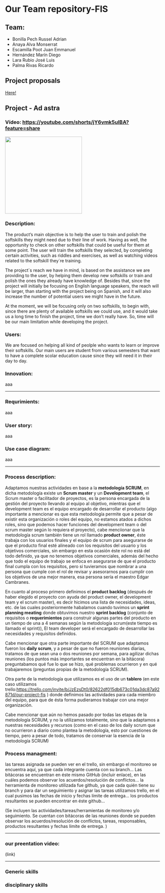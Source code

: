 # Our Team repository-FIS
## Team:
- Bonilla Pech Russel Adrian
- Anaya Alva Monserrat
- Escamilla Poot Juan Emmanuel
- Hernández Marín Diego
- Lara Rubio José Luis
- Palma Rivas Ricardo
## Project proposals

[Here!](Project%20proposals/README.md)

## Project - Ad astra

### Vídeo: https://youtube.com/shorts/jY6vmk5uIBA?feature=share


<img src="https://github.com/RaptorRush135/Fundamentos-LIS/blob/main/Assets/AdAstraLogo.jpg" width="250" height="250"/>

### Description:

The product’s main objective is to help the user to train and polish the softskills they might need due to their line of work. Having as well, the opportunity to check on other softskills that could be useful for them at some point. The user will train the softskills they selected, by completing certain activities, such as riddles and exercises, as well as watching videos related to the softskill they´re training. 

The project´s reach we have in mind, is based on the assistance we are providing to the user, by helping them develop new softskills or train and polish the ones they already have knowledge of. Besides that, since the project will initially be focusing on English language speakers, the reach will be larger, than starting with the project being on Spanish, and it will also increase the number of potential users we might have in the future.

At the moment, we will be focusing only on two softskills, to begin with, since there are plenty of available softskills we could use, and it would take us a long time to finish the project, time we don’t really have. So, time will be our main limitation while developing the project.


### Users:

We are focused on helping all kind of peolple who wants to learn or improve their softskills. Our main users are student from various 
semesters that want to have a complete scolar education cause since they will need it in their day to day. 

### Innovation:

aaa

---
### Requrimients:
aaa

### User story:
aaa

### Use case diagram:

aaa

---

### Process description:

Adaptamos nuestras actividades en base a la **metodología SCRUM**, en dicha metodología existe un **Scrum master** y un **Development team**, el Scrum master o facilitador de proyectos, es la persona encargada de la gestión del proyecto llevando al equipo al objetivo, mientras que el development team es el equipo encargado de desarrollar el producto (algo importante a mencionar es que esta metodología permite que a pesar de existir esta organización o roles del equipo, no estamos atados a dichos roles, sino que podemos hacer funciones del development team o del scrum master según lo requiera el proyecto), cabe menciionar que la metodología scrum también tiene un rol llamado **product owner**, éste trabaja con los usuarios finales y el equipo de scrum para asegurarse de que el producto final esté alineado con los requisitos del usuario y los objetivos comerciales, sin embargo en esta ocasión éste rol no está del todo definido, ya que no tenemos objetivos comerciales, además del hecho que todo el equipo de trabajo se enfoca en asegurarse de que el producto final cumpla con los requisitos, pero si tuvieramos que nombrar a una persona que cumple con el rol de revisar y asesorarnos para cumplir con los objetivos de una mejor manera, esa persona sería el maestro Edgar Cambranes.  

En cuanto al proceso primero definimos el **product backlog** (después de haber elegido el proyecto con ayuda del product owner, el development team y el scrum master), es decir hicimos una lista de necesidades, ideas, etc. de las cuales posteriormente habalamos cuando tuvimos un **sprint planning meating** donde obtuvimos nuestro **sprint backlog** (conjunto de requisitos o **requerimientos** para construir algunas partes del producto en un tiempo de una a 4 semanas según la metodología scrum(este tiempo es llamado el sprint)), El team developer será el encargado de desarrollar las necesidades y requisitos definidos.

Cabe mencionar que otra parte importante del SCRUM que adaptamos fueron los **daily scrum**, y a pesar de que no fueron reuniones diarias, tratamos de que sean una o dos reuniones por semana, para agilizar dichas reuniones (los puntos más importantes se encuentran en la bitácora)  preguntabamos qué fue lo que se hizo, qué problemas ocurrieron y en qué trabajaremos (preguntas propias de la metodología SCRUM).

Otra parte de la metodología que utilizamos es el uso de un **tablero** (en este caso utilizamos trello:https://trello.com/invite/b/JzEzsDt0/82622df015db673c01da3dc87a92871d/our-project-fis ) donde definimos las actividades para cada miembro del equipo, para que de ésta forma pudieramos trabajar con una mejor organización.

Cabe mencionar que aún no hemos pasado por todas las etapas de la metodología SCRUM, y no la utilizamos totalmente, sino que la adaptamos a nuestras necesidades y recursos (como en el caso de los daily scrum que no ocurrieron a diario como plantea la metodología, esto por cuestiones de tiempo, pero a pesar de todo, tratamos de conservar la esencia de la metodología SCRUM)

### Process managment:
las tareas asignada se pueden ver en el trello, sin embargo el monitoreo se encuentra aquí, ya que cada integrante cuenta con su branch...
Las bitácoras se encuentran en éste mismo GitHub (incluir enlace), en las cuáles podemos observar los
acuerdos/resolución de conflictos...
la herramienta de monitoreo utilizada fue github, ya que cada quién tiene su branch y para dar un seguimiento y asignar las tareas utilizamos trello, en el cual pusimos las fechas de inicio y fechas límite de entrega... los productos resultantes se pueden encontrar en éste github...

(Se incluyen las actividades/tareas/herramientas de monitoreo y/o seguimiento. Se cuentan con bitácoras de las reuniones donde se pueden observar los
acuerdos/resolución de conflictos, tareas, responsables, productos resultantes y fechas límite de entrega. )

---

### our preentation video:    
(link)  

---

### Generic skills

### disciplinary skills


